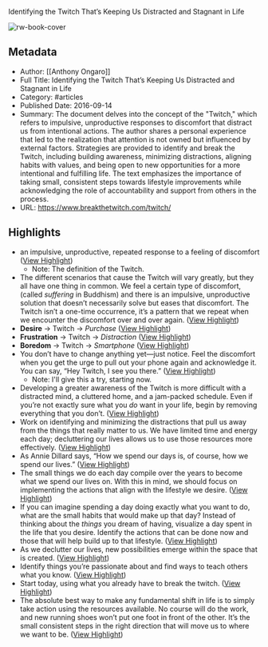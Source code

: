 Identifying the Twitch That’s Keeping Us Distracted and Stagnant in Life

![rw-book-cover](https://www.breakthetwitch.com/wp-content/uploads/2016/09/thetwitch-1.jpg)

## Metadata
- Author: [[Anthony Ongaro]]
- Full Title: Identifying the Twitch That’s Keeping Us Distracted and Stagnant in Life
- Category: #articles
- Published Date: 2016-09-14
- Summary: The document delves into the concept of the "Twitch," which refers to impulsive, unproductive responses to discomfort that distract us from intentional actions. The author shares a personal experience that led to the realization that attention is not owned but influenced by external factors. Strategies are provided to identify and break the Twitch, including building awareness, minimizing distractions, aligning habits with values, and being open to new opportunities for a more intentional and fulfilling life. The text emphasizes the importance of taking small, consistent steps towards lifestyle improvements while acknowledging the role of accountability and support from others in the process.
- URL: https://www.breakthetwitch.com/twitch/

## Highlights
- an impulsive, unproductive, repeated response to a feeling of discomfort ([View Highlight](https://read.readwise.io/read/01hx6q8408vfpyy0bwpbcbmc8z))
    - Note: The definition of the Twitch.
- The different scenarios that cause the Twitch will vary greatly, but they all have one thing in common. We feel a certain type of discomfort, (called *suffering* in Buddhism) and there is an impulsive, unproductive solution that doesn’t necessarily solve but eases that discomfort. The Twitch isn’t a one-time occurrence, it’s a pattern that we repeat when we encounter the discomfort over and over again. ([View Highlight](https://read.readwise.io/read/01hx6q9eyf7vgqa9ddknnh86ts))
- **Desire** → Twitch → *Purchase* ([View Highlight](https://read.readwise.io/read/01hx6qa3fvczd8m9myd1y79kdj))
- **Frustration** → Twitch → *Distraction* ([View Highlight](https://read.readwise.io/read/01hx6qa952fj4wh5d4qj26ayx2))
- **Boredom** → Twitch → *Smartphone* ([View Highlight](https://read.readwise.io/read/01hx6qae7ke5217qkf2b23yg6k))
- You don’t have to change anything yet—just notice. Feel the discomfort when you get the urge to pull out your phone again and acknowledge it. You can say, “Hey Twitch, I see you there.” ([View Highlight](https://read.readwise.io/read/01hx6qhyrz3qj7qrgwam6tsn12))
    - Note: I'll give this a try, starting now.
- Developing a greater awareness of the Twitch is more difficult with a distracted mind, a cluttered home, and a jam-packed schedule. Even if you’re not exactly sure what you *do* want in your life, begin by removing everything that you don’t. ([View Highlight](https://read.readwise.io/read/01hx6qm3j06p323q51yeq2t14a))
- Work on identifying and minimizing the distractions that pull us away from the things that really matter to us. We have limited time and energy each day; decluttering our lives allows us to use those resources more effectively. ([View Highlight](https://read.readwise.io/read/01hx6qqqrjb89qe93req9bb1r5))
- As Annie Dillard says, “How we spend our days is, of course, how we spend our lives.” ([View Highlight](https://read.readwise.io/read/01hx6qs6gs08rn2b2njgwqhc5t))
- The small things we do each day compile over the years to become what we spend our lives on. With this in mind, we should focus on implementing the actions that align with the lifestyle we desire. ([View Highlight](https://read.readwise.io/read/01hx6qskxcr531kcg9qbsh0xeq))
- If you can imagine spending a day doing exactly what you want to do, what are the small habits that would make up that day? Instead of thinking about the *things* you dream of having, visualize a day spent in the life that you desire. Identify the actions that can be done now and those that will help build up to that lifestyle. ([View Highlight](https://read.readwise.io/read/01hx6qvj0qr1br3mnhxab5dj57))
- As we declutter our lives, new possibilities emerge within the space that is created. ([View Highlight](https://read.readwise.io/read/01hx6qwjhmzx6b78dcgb7vmm0b))
- Identify things you’re passionate about and find ways to teach others what you know. ([View Highlight](https://read.readwise.io/read/01hx6qy16194pc4jyk4jbzrkwf))
- Start today, using what you already have to break the twitch. ([View Highlight](https://read.readwise.io/read/01hx6r1j099kpz3wya7ve0ngw1))
- The absolute best way to make any fundamental shift in life is to simply take action using the resources available. No course will do the work, and new running shoes won’t put one foot in front of the other. It’s the small consistent steps in the right direction that will move us to where we want to be. ([View Highlight](https://read.readwise.io/read/01hx6r2c02cw47hd9hs2gk7z8r))
